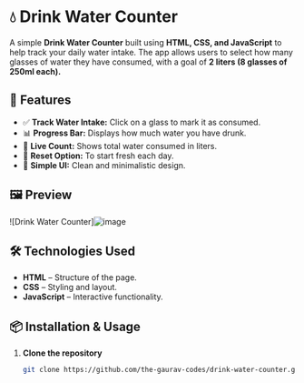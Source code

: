 # 💧 Drink Water Counter

A simple **Drink Water Counter** built using **HTML, CSS, and JavaScript** to help track your daily water intake. The app allows users to select how many glasses of water they have consumed, with a goal of **2 liters (8 glasses of 250ml each).**  

## 🚀 Features
- ✅ **Track Water Intake:** Click on a glass to mark it as consumed.  
- 📊 **Progress Bar:** Displays how much water you have drunk.  
- 🔢 **Live Count:** Shows total water consumed in liters.  
- 🔄 **Reset Option:** To start fresh each day.  
- 🎨 **Simple UI:** Clean and minimalistic design.  

## 🖼 Preview  


![Drink Water Counter]![image](https://github.com/user-attachments/assets/50adbeb2-0096-4a44-9956-1c6b088c900a)


## 🛠️ Technologies Used
- **HTML** – Structure of the page.  
- **CSS** – Styling and layout.  
- **JavaScript** – Interactive functionality.  

## 📦 Installation & Usage
1. **Clone the repository**  
   ```sh
   git clone https://github.com/the-gaurav-codes/drink-water-counter.git
